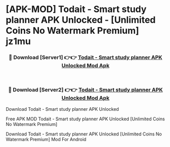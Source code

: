 # [APK-MOD] Todait - Smart study planner APK Unlocked - [Unlimited Coins No Watermark Premium] jz1mu



<div align="center">
<h3>🔴 Download [Server1] 👉👉 <a href="https://momento.my/?title=Todait_-_Smart_study_planner_APK_Unlocked">Todait - Smart study planner APK Unlocked Mod Apk</a></h3><br>

<h3>🔴 Download [Server2] 👉👉 <a href="https://momento.my/?title=Todait_-_Smart_study_planner_APK_Unlocked">Todait - Smart study planner APK Unlocked Mod Apk</a></h3>
</div>



Download Todait - Smart study planner APK Unlocked 

Free APK MOD Todait - Smart study planner APK Unlocked [Unlimited Coins No Watermark Premium]

Download Todait - Smart study planner APK Unlocked [Unlimited Coins No Watermark Premium] Mod For Android
